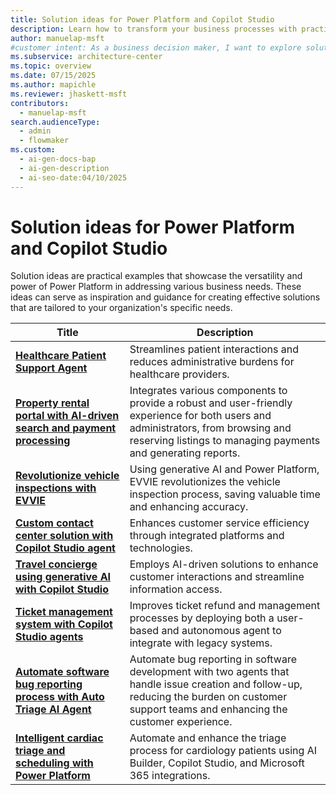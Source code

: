 ```yaml
---
title: Solution ideas for Power Platform and Copilot Studio
description: Learn how to transform your business processes with practical examples of Power Platform and Copilot Studio solutions.
author: manuelap-msft
#customer intent: As a business decision maker, I want to explore solution ideas for Power Platform and Copilot Studio so that I can address various business needs and gain inspiration.
ms.subservice: architecture-center
ms.topic: overview
ms.date: 07/15/2025
ms.author: mapichle
ms.reviewer: jhaskett-msft
contributors:
  - manuelap-msft
search.audienceType:
  - admin
  - flowmaker
ms.custom:
  - ai-gen-docs-bap
  - ai-gen-description
  - ai-seo-date:04/10/2025
---
```


# Solution ideas for Power Platform and Copilot Studio

Solution ideas are practical examples that showcase the versatility and power of Power Platform in addressing various business needs. These ideas can serve as inspiration and guidance for creating effective solutions that are tailored to your organization's specific needs.

| Title | Description |
| --- | --- |
| [**Healthcare Patient Support Agent**](agent-healthcare-patient-support.md) | Streamlines patient interactions and reduces administrative burdens for healthcare providers. |
| [**Property rental portal with AI-driven search and payment processing**](agent-rental-portal.md) | Integrates various components to provide a robust and user-friendly experience for both users and administrators, from browsing and reserving listings to managing payments and generating reports. |
| [**Revolutionize vehicle inspections with EVVIE**](app-evvie.md) | Using generative AI and Power Platform, EVVIE revolutionizes the vehicle inspection process, saving valuable time and enhancing accuracy. |
| [**Custom contact center solution with Copilot Studio agent**](agent-custom-contact-center.md) | Enhances customer service efficiency through integrated platforms and technologies. |
| [**Travel concierge using generative AI with Copilot Studio**](agent-travel-customer.md) | Employs AI-driven solutions to enhance customer interactions and streamline information access. |
| [**Ticket management system with Copilot Studio agents**](agent-ticket-and-refund.md) | Improves ticket refund and management processes by deploying both a user-based and autonomous agent to integrate with legacy systems. |
| [**Automate software bug reporting process with Auto Triage AI Agent**](auto-ai-triage.md) | Automate bug reporting in software development with two agents that handle issue creation and follow-up, reducing the burden on customer support teams and enhancing the customer experience. |
| [**Intelligent cardiac triage and scheduling with Power Platform**](cardio-triage-agent.md) | Automate and enhance the triage process for cardiology patients using AI Builder, Copilot Studio, and Microsoft 365 integrations. |
